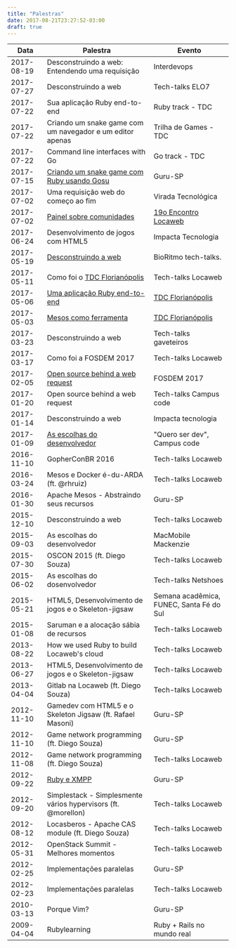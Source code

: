 ```yaml
---
title: "Palestras"
date: 2017-08-21T23:27:52-03:00
draft: true
---
```


Data       | Palestra                                                     | Evento
---------- | ------------------------------------------------------------ | -----------------------------
2017-08-19 | Desconstruindo a web: Entendendo uma requisição              | Interdevops
2017-07-27 | Desconstruindo a web                                         | Tech-talks ELO7
2017-07-22 | Sua aplicação Ruby end-to-end                                | Ruby track - TDC
2017-07-22 | Criando um snake game com um navegador e um editor apenas    | Trilha de Games - TDC
2017-07-22 | Command line interfaces with Go                              | Go track - TDC
2017-07-15 | [Criando um snake game com Ruby usando Gosu](https://www.youtube.com/watch?v=bcQaQVJkVbw) | Guru-SP
2017-07-02 | Uma requisição web do começo ao fim                          | Virada Tecnológica
2017-07-02 | [Painel sobre comunidades](https://pbs.twimg.com/media/DDarqhkW0AAuuJT.jpg:large) | [19o Encontro Locaweb](http://eventos.locaweb.com.br/eventos-anteriores/19o-encontro-locaweb-sao-paulo/)
2017-06-24 | Desenvolvimento de jogos com HTML5                           | Impacta Tecnologia
2017-05-19 | [Desconstruindo a web](http://cege.la/OSc9Yb)                | BioRitmo tech-talks.
2017-05-11 | Como foi o [TDC Florianópolis](http://www.thedevelopersconference.com.br/tdc/2017/florianopolis/trilhas) | Tech-talks Locaweb
2017-05-06 | [Uma aplicação Ruby end-to-end](https://www.eventials.com/Globalcode/sabado-a-tarde-tdconline-floripa-2017-stadium/) | [TDC Florianópolis](http://www.thedevelopersconference.com.br/tdc/2017/florianopolis/trilhas)
2017-05-03 | [Mesos como ferramenta](https://www.eventials.com/Globalcode/quarta-a-tarde-tdconline-floripa-2017-stadium/) | [TDC Florianópolis](http://www.thedevelopersconference.com.br/tdc/2017/florianopolis/trilhas)
2017-03-23 | Desconstruindo a web                                         | Tech-talks gaveteiros
2017-03-17 | Como foi a FOSDEM 2017                                       | Tech-talks Locaweb
2017-02-05 | [Open source behind a web request](https://fosdem.org/2017/schedule/event/desktops_open_source_behind_web_request/) | FOSDEM 2017
2017-01-20 | Open source behind a web request                             | Tech-talks Campus code
2017-01-14 | Desconstruindo a web                                         | Impacta tecnologia
2017-01-09 | [As escolhas do desenvolvedor](https://pbs.twimg.com/media/C1vn7x1XcAQKbxk.jpg:large) | "Quero ser dev", Campus code
2016-11-10 | GopherConBR 2016                                             | Tech-talks Locaweb
2016-03-24 | Mesos e Docker é-du-ARDA (ft. @rhruiz)                       | Tech-talks Locaweb
2016-01-30 | Apache Mesos - Abstraindo seus recursos                      | Guru-SP
2015-12-10 | Desconstruindo a web                                         | Tech-talks Locaweb
2015-09-03 | As escolhas do desenvolvedor                                 | MacMobile Mackenzie
2015-07-30 | OSCON 2015 (ft. Diego Souza)                                 | Tech-talks Locaweb
2015-06-02 | As escolhas do dosenvolvedor                                 | Tech-talks Netshoes
2015-05-21 | HTML5, Desenvolvimento de jogos e o Skeleton-jigsaw          | Semana acadêmica, FUNEC, Santa Fé do Sul
2015-01-08 | Saruman e a alocação sábia de recursos                       | Tech-talks Locaweb
2013-08-22 | How we used Ruby to build Locaweb's cloud                    | Tech-talks Locaweb
2013-06-27 | HTML5, Desenvolvimento de jogos e o Skeleton-jigsaw          | Tech-talks Locaweb
2013-04-04 | Gitlab na Locaweb (ft. Diego Souza)                          | Tech-talks Locaweb
2012-11-10 | Gamedev com HTML5 e o Skeleton Jigsaw (ft. Rafael Masoni)    | Guru-SP
2012-11-10 | Game network programming (ft. Diego Souza)                   | Guru-SP
2012-11-08 | Game network programming (ft. Diego Souza)                   | Tech-talks Locaweb
2012-09-22 | [Ruby e XMPP](https://www.youtube.com/watch?v=HDsxF0bCInI)   | Guru-SP
2012-09-20 | Simplestack - Simplesmente vários hypervisors (ft. @morellon)| Tech-talks Locaweb
2012-08-12 | Locasberos - Apache CAS module (ft. Diego Souza)             | Tech-talks Locaweb
2012-05-31 | OpenStack Summit - Melhores momentos                         | Tech-talks Locaweb
2012-02-25 | Implementações paralelas                                     | Guru-SP
2012-02-23 | Implementações paralelas                                     | Tech-talks Locaweb
2010-03-13 | Porque Vim?                                                  | Guru-SP
2009-04-04 | Rubylearning                                                 | Ruby + Rails no mundo real
